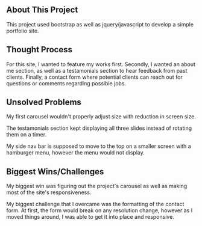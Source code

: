 ## About This Project

This project used bootstrap as well as jquery/javascript to develop a simple portfolio site.


## Thought Process
For this site, I wanted to feature my works first. Secondly, I wanted an about me section, as well as a testamonials section to hear feedback from past clients. Finally, a contact form where potential clients can reach out for questions or comments regarding possible jobs.

## Unsolved Problems
My first carousel wouldn't properly adjust size with reduction in screen size.

The testamonials section kept displaying all three slides instead of rotating them on a timer.

My side nav bar is supposed to move to the top on a smaller screen with a hamburger menu, however the menu would not display.

## Biggest Wins/Challenges

My biggest win was figuring out the project's carousel as well as making most of the site's responsiveness.

My biggest challenge that I overcame was the formatting of the contact form. At first, the form would break on any resolution change, however as I moved things around, I was able to get it into place and responsive.